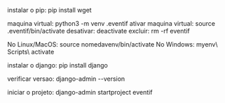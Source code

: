 instalar o pip: pip install wget

maquina virtual: python3 -m venv .eventif
ativar maquina virtual: source .eventif/bin/activate
desativar: deactivate
excluir: rm -rf eventif

No Linux/MacOS: source nomedavenv/bin/activate
No Windows: myenv\ Scripts\ activate

instalar o django: 
pip install django

verificar versao: django-admin --version

iniciar o projeto: django-admin startproject eventif
